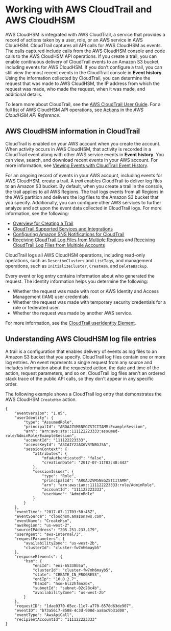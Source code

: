 # Working with AWS CloudTrail and AWS CloudHSM<a name="get-api-logs-using-cloudtrail"></a>

AWS CloudHSM is integrated with AWS CloudTrail, a service that provides a record of actions taken by a user, role, or an AWS service in AWS CloudHSM\. CloudTrail captures all API calls for AWS CloudHSM as events\. The calls captured include calls from the AWS CloudHSM console and code calls to the AWS CloudHSM API operations\. If you create a trail, you can enable continuous delivery of CloudTrail events to an Amazon S3 bucket, including events for AWS CloudHSM\. If you don't configure a trail, you can still view the most recent events in the CloudTrail console in **Event history**\. Using the information collected by CloudTrail, you can determine the request that was made to AWS CloudHSM, the IP address from which the request was made, who made the request, when it was made, and additional details\. 

To learn more about CloudTrail, see the [AWS CloudTrail User Guide](https://docs.aws.amazon.com/awscloudtrail/latest/userguide/)\. For a full list of AWS CloudHSM API operations, see [Actions](https://docs.aws.amazon.com/cloudhsm/latest/APIReference/API_Operations.html) in the *AWS CloudHSM API Reference*\.

## AWS CloudHSM information in CloudTrail<a name="service-name-info-in-cloudtrail"></a>

CloudTrail is enabled on your AWS account when you create the account\. When activity occurs in AWS CloudHSM, that activity is recorded in a CloudTrail event along with other AWS service events in **Event history**\. You can view, search, and download recent events in your AWS account\. For more information, see [Viewing Events with CloudTrail Event History](https://docs.aws.amazon.com/awscloudtrail/latest/userguide/view-cloudtrail-events.html)\. 

For an ongoing record of events in your AWS account, including events for AWS CloudHSM, create a trail\. A *trail* enables CloudTrail to deliver log files to an Amazon S3 bucket\. By default, when you create a trail in the console, the trail applies to all AWS Regions\. The trail logs events from all Regions in the AWS partition and delivers the log files to the Amazon S3 bucket that you specify\. Additionally, you can configure other AWS services to further analyze and act upon the event data collected in CloudTrail logs\. For more information, see the following: 
+ [Overview for Creating a Trail](https://docs.aws.amazon.com/awscloudtrail/latest/userguide/cloudtrail-create-and-update-a-trail.html)
+ [CloudTrail Supported Services and Integrations](https://docs.aws.amazon.com/awscloudtrail/latest/userguide/cloudtrail-aws-service-specific-topics.html#cloudtrail-aws-service-specific-topics-integrations)
+ [Configuring Amazon SNS Notifications for CloudTrail](https://docs.aws.amazon.com/awscloudtrail/latest/userguide/getting_notifications_top_level.html)
+ [Receiving CloudTrail Log Files from Multiple Regions](https://docs.aws.amazon.com/awscloudtrail/latest/userguide/receive-cloudtrail-log-files-from-multiple-regions.html) and [Receiving CloudTrail Log Files from Multiple Accounts](https://docs.aws.amazon.com/awscloudtrail/latest/userguide/cloudtrail-receive-logs-from-multiple-accounts.html)

CloudTrail logs all AWS CloudHSM operations, including read\-only operations, such as `DescribeClusters` and `ListTags`, and management operations, such as `InitializeCluster`, `CreatHsm`, and `DeleteBackup`\.

Every event or log entry contains information about who generated the request\. The identity information helps you determine the following: 
+ Whether the request was made with root or AWS Identity and Access Management \(IAM\) user credentials\.
+ Whether the request was made with temporary security credentials for a role or federated user\.
+ Whether the request was made by another AWS service\.

For more information, see the [CloudTrail userIdentity Element](https://docs.aws.amazon.com/awscloudtrail/latest/userguide/cloudtrail-event-reference-user-identity.html)\.

## Understanding AWS CloudHSM log file entries<a name="understanding-service-name-entries"></a>

A trail is a configuration that enables delivery of events as log files to an Amazon S3 bucket that you specify\. CloudTrail log files contain one or more log entries\. An event represents a single request from any source and includes information about the requested action, the date and time of the action, request parameters, and so on\. CloudTrail log files aren't an ordered stack trace of the public API calls, so they don't appear in any specific order\. 

The following example shows a CloudTrail log entry that demonstrates the AWS CloudHSM `CreateHsm` action\.

```
{
    "eventVersion": "1.05",
    "userIdentity": {
        "type": "AssumedRole",
        "principalId": "AROAJZVM5NEGZSTCITAMM:ExampleSession",
        "arn": "arn:aws:sts::111122223333:assumed-role/AdminRole/ExampleSession",
        "accountId": "111122223333",
        "accessKeyId": "ASIAIY22AX6VRYNBGJSA",
        "sessionContext": {
            "attributes": {
                "mfaAuthenticated": "false",
                "creationDate": "2017-07-11T03:48:44Z"
            },
            "sessionIssuer": {
                "type": "Role",
                "principalId": "AROAJZVM5NEGZSTCITAMM",
                "arn": "arn:aws:iam::111122223333:role/AdminRole",
                "accountId": "111122223333",
                "userName": "AdminRole"
            }
        }
    },
    "eventTime": "2017-07-11T03:50:45Z",
    "eventSource": "cloudhsm.amazonaws.com",
    "eventName": "CreateHsm",
    "awsRegion": "us-west-2",
    "sourceIPAddress": "205.251.233.179",
    "userAgent": "aws-internal/3",
    "requestParameters": {
        "availabilityZone": "us-west-2b",
        "clusterId": "cluster-fw7mh6mayb5"
    },
    "responseElements": {
        "hsm": {
            "eniId": "eni-65338b5a",
            "clusterId": "cluster-fw7mh6mayb5",
            "state": "CREATE_IN_PROGRESS",
            "eniIp": "10.0.2.7",
            "hsmId": "hsm-6lz2hfmnzbx",
            "subnetId": "subnet-02c28c4b",
            "availabilityZone": "us-west-2b"
        }
    },
    "requestID": "1dae0370-65ec-11e7-a770-6578d63de907",
    "eventID": "b73a5617-8508-4c3d-900d-aa8ac9b31d08",
    "eventType": "AwsApiCall",
    "recipientAccountId": "111122223333"
}
```
